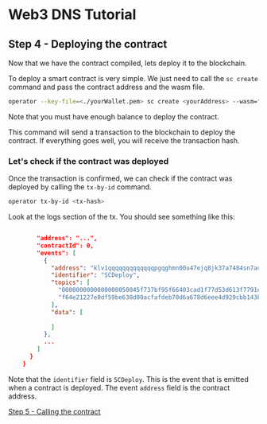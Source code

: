# Web3 DNS Tutorial


## Step 4 - Deploying the contract
Now that we have the contract compiled, lets deploy it to the blockchain.


To deploy a smart contract is very simple. We just need to call the `sc create` command and pass the contract address and the wasm file.

```bash
operator --key-file=<./yourWallet.pem> sc create <yourAddress> --wasm="./hello_world_wasm.wasm"
```
Note that you must have enough balance to deploy the contract.

This command will send a transaction to the blockchain to deploy the contract. If everything goes well, you will receive the transaction hash.

### Let's check if the contract was deployed
Once the transaction is confirmed, we can check if the contract was deployed by calling the `tx-by-id` command.

```bash
operator tx-by-id <tx-hash>
```

Look at the logs section of the tx. You should see something like this:

```json

        "address": "...",
        "contractId": 0,
        "events": [
          {
            "address": "klv1qqqqqqqqqqqqqpgqghmn00u47ejq8jk37a7484sn7au3aqn6c0nqqtwsgw",
            "identifier": "SCDeploy",
            "topics": [
              "0000000000000000050045f737bf95f66403cad1f77d53d613f7791e827ac3e6",
              "f64e21227e8df59be638d00acfafdeb70d6a678d6eee4d929cbb143bb1edc3e6"
            ],
            "data": [
              
            ]
          },
          ...
        ]
      }
    }
```
Note that the `identifier` field is `SCDeploy`. This is the event that is emitted when a contract is deployed. The event `address` field is the contract address.

[Step 5 - Calling the contract](step5.md)